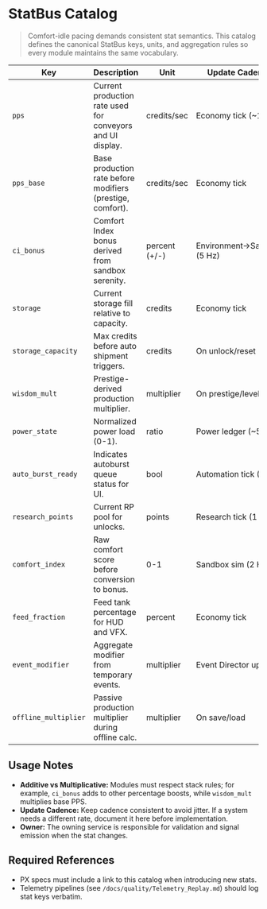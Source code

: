 # StatBus Catalog

> Comfort-idle pacing demands consistent stat semantics. This catalog defines the canonical StatBus keys, units, and aggregation rules so every module maintains the same vocabulary.

| Key | Description | Unit | Update Cadence | Stack Rule | Owner |
| --- | ----------- | ---- | -------------- | ---------- | ----- |
| `pps` | Current production rate used for conveyors and UI display. | credits/sec | Economy tick (~10 Hz) | additive | Economy Service |
| `pps_base` | Base production rate before modifiers (prestige, comfort). | credits/sec | Economy tick | additive | Economy Service |
| `ci_bonus` | Comfort Index bonus derived from sandbox serenity. | percent (+/-) | Environment→Sandbox (5 Hz) | additive (capped +5%) | Environment/Sandbox |
| `storage` | Current storage fill relative to capacity. | credits | Economy tick | last-write | Economy Service |
| `storage_capacity` | Max credits before auto shipment triggers. | credits | On unlock/reset | last-write | Economy Service |
| `wisdom_mult` | Prestige-derived production multiplier. | multiplier | On prestige/level up | multiplicative | Prestige System |
| `power_state` | Normalized power load (0-1). | ratio | Power ledger (~5 Hz) | last-write | Power Service |
| `auto_burst_ready` | Indicates autoburst queue status for UI. | bool | Automation tick (5 Hz) | last-write | Automation Service |
| `research_points` | Current RP pool for unlocks. | points | Research tick (1 Hz) | additive | Research Service |
| `comfort_index` | Raw comfort score before conversion to bonus. | 0-1 | Sandbox sim (2 Hz) | weighted average | Sandbox Service |
| `feed_fraction` | Feed tank percentage for HUD and VFX. | percent | Economy tick | last-write | Economy/Eco Feed |
| `event_modifier` | Aggregate modifier from temporary events. | multiplier | Event Director updates | multiplicative | Event Director |
| `offline_multiplier` | Passive production multiplier during offline calc. | multiplier | On save/load | multiplicative | Save/Offline Manager |

## Usage Notes

- **Additive vs Multiplicative:** Modules must respect stack rules; for example, `ci_bonus` adds to other percentage boosts, while `wisdom_mult` multiplies base PPS.
- **Update Cadence:** Keep cadence consistent to avoid jitter. If a system needs a different rate, document it here before implementation.
- **Owner:** The owning service is responsible for validation and signal emission when the stat changes.

## Required References

- PX specs must include a link to this catalog when introducing new stats.
- Telemetry pipelines (see `/docs/quality/Telemetry_Replay.md`) should log stat keys verbatim.
